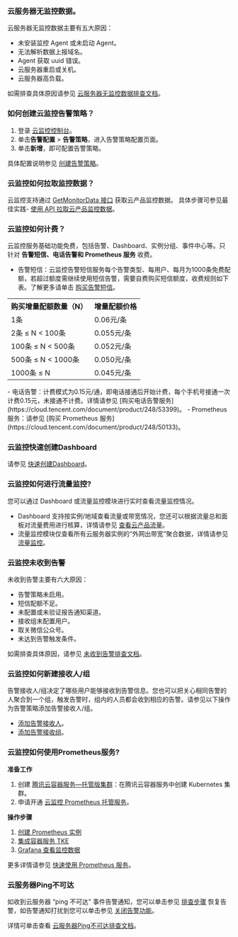 ### 云服务器无监控数据。
云服务器无监控数据主要有五大原因：
- 未安装监控 Agent 或未启动 Agent。
- 无法解析数据上报域名。
- Agent 获取 uuid 错误。
- 云服务器重启或关机。
- 云服务器高负载。

如需排查具体原因请参见 [云服务器无监控数据排查文档](https://cloud.tencent.com/document/product/248/44702)。

### 如何创建云监控告警策略？
1. 登录 [云监控控制台](https://console.cloud.tencent.com/monitor)。
2. 单击**告警配置** > **告警策略**，进入告警策略配置页面。
3. 单击**新增**，即可配置告警策略。

具体配置说明参见 [创建告警策略](https://cloud.tencent.com/document/product/248/50398)。

### 云监控如何拉取监控数据？
云监控支持通过 [GetMonitorData 接口](https://cloud.tencent.com/document/product/248/31014) 获取云产品监控数据。
具体步骤可参见最佳实践- [使用 API 拉取云产品监控数据](https://cloud.tencent.com/document/product/248/51270)。

### 云监控如何计费？

云监控服务基础功能免费，包括告警、Dashboard、实例分组、事件中心等。只针对 **告警短信、电话告警和 Prometheus 服务** 收费。

- 告警短信：云监控告警短信服务每个告警类型、每用户、每月为1000条免费配额，若超过额度需继续使用短信告警，需要自费购买短信额度，收费规则如下表。了解更多请单击 [购买告警短信](https://cloud.tencent.com/document/product/248/50131)。
<table>
<tr>
<th>购买增量配额数量（N）</th>
<th>增量配额价格</th>
</tr>
<tr>
<td>1条</td>
<td>0.06元/条</td>
</tr>
<tr>
<td>2条 ≤ N < 100条</td>
<td>0.055元/条</td>
</tr>
<tr>
<td>100条 ≤ N < 500条</td>
<td>0.052元/条</td>
</tr>
<tr>
<td>500条 ≤ N < 1000条</td>
<td>0.050元/条</td>
</tr>
<tr>
<td>1000条 ≤ N</td>
<td>0.045元/条</td>
</tr>
</table>
- 电话告警：计费模式为0.15元/通，即电话接通后开始计费，每个手机号接通一次计费0.15元，未接通不计费。详情请参见 [购买电话告警服务](https://cloud.tencent.com/document/product/248/53399)。
- Prometheus 服务：请参见 [购买 Prometheus 服务](https://cloud.tencent.com/document/product/248/50133)。

### 云监控快速创建Dashboard
请参见 [快速创建Dashboard](https://cloud.tencent.com/document/product/248/47115)。

### 云监控如何进行流量监控?

您可以通过 Dashboard 或流量监控模块进行实时查看流量监控情况。
- Dashboard 支持按实例/地域查看流量或带宽情况，您还可以根据流量总和面板对流量费用进行核算，详情请参见 [查看云产品流量](https://cloud.tencent.com/document/product/248/54160)。
- 流量监控模块仅查看所有云服务器实例的“外网出带宽”聚合数据，详情请参见 [流量监控](https://cloud.tencent.com/document/product/248/46312)。

### 云监控未收到告警
未收到告警主要有六大原因：
- 告警策略未启用。
- 短信配额不足。
- 未配置或未验证报告通知渠道。
- 接收组未配置用户。
- 取关微信公众号。
- 未达到告警触发条件。

如需排查具体原因，请参见 [未收到告警排查文档](https://cloud.tencent.com/document/product/248/47910)。

### 云监控如何新建接收人/组

告警接收人/组决定了哪些用户能够接收到告警信息。您也可以把关心相同告警的人聚合到一个组，触发告警时，组内的人员都会收到相应的告警。请参见以下操作为告警策略添加告警接收人/组。
- [添加告警接收人](https://cloud.tencent.com/document/product/248/50408#.E6.B7.BB.E5.8A.A0.E5.91.8A.E8.AD.A6.E6.8E.A5.E6.94.B6.E4.BA.BA)。
- [添加告警接收组](https://cloud.tencent.com/document/product/248/50408#.E6.B7.BB.E5.8A.A0.E5.91.8A.E8.AD.A6.E6.8E.A5.E6.94.B6.E7.BB.84)。

### 云监控如何使用Prometheus服务?
**准备工作**
1. 创建 [腾讯云容器服务—托管版集群](https://cloud.tencent.com/document/product/457/32189#TemplateCreation)：在腾讯云容器服务中创建 Kubernetes 集群。
2. 申请开通 [云监控 Prometheus 托管服务](https://cloud.tencent.com/apply/p/cb3dj6vzk8s)。

**操作步骤**
1. [创建 Prometheus 实例](https://cloud.tencent.com/document/product/1416/55778#step1)
2. [集成容器服务 TKE](https://cloud.tencent.com/document/product/1416/55778#step2)
3. [Grafana 查看监控数据](https://cloud.tencent.com/document/product/1416/55778#step4)

更多详情请参见 [快速使用 Prometheus 服务](https://cloud.tencent.com/document/product/248/48688)。

### 云服务器Ping不可达
如收到云服务器 “ping 不可达” 事件告警通知，您可以单击参见 [排查步骤](https://cloud.tencent.com/document/product/248/44699#paichabuzhou)  恢复告警，如告警通知打扰到您可以单击参见 [关闭告警功能](https://cloud.tencent.com/document/product/248/44699#guanbi)。

详情可单击查看 [云服务器Ping不可达排查文档](https://cloud.tencent.com/document/product/248/44699)。
